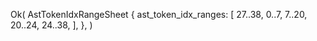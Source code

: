 Ok(
    AstTokenIdxRangeSheet {
        ast_token_idx_ranges: [
            27..38,
            0..7,
            7..20,
            20..24,
            24..38,
        ],
    },
)